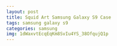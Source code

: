 ```yaml
---
layout: post
title: Squid Art Samsung Galaxy S9 Case
tags: samsung galaxy s9
categories: samsung
img: 1dWaxvtEcqEqKm8SvIu4YS_38OfqujQ1p
---
```

